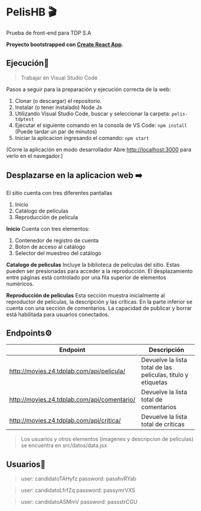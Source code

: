 # PelisHB 🎬 
Prueba de front-end para TDP S.A 

**Proyecto bootstrapped con [Create React App](https://github.com/facebook/create-react-app).**

## Ejecución🔧 
> Trabajar en Visual Studio Code

Pasos a seguir para la preparación y ejecución correcta de la web:
1. Clonar (o descargar) el repositorio.
2. Instalar (o tener instalado) Node Js
3. Utilizando Visual Studio Code, buscar y seleccionar la carpeta: ```pelis-tdptest```
4. Ejecutar el siguiente comando en la consola de VS Code: ```npm install``` (Puede tardar un par de minutos)
6. Iniciar la aplicacion ingresando el comando: ```npm start```

(Corre la aplicación en modo desarrollador
Abre [http://localhost:3000](http://localhost:3000) para verlo en el navegador.)

## Desplazarse en la aplicacion web ➡️ 
El sitio cuenta con tres diferentes pantallas
1. Inicio
2. Catálogo de películas
3. Reproducción de película

**Inicio**
Cuenta con tres elementos:
1. Contenedor de registro de cuenta
2. Boton de acceso al catálogo
3. Selector del muestreo del catálogo 

**Catalogo de peliculas**
Incluye la biblioteca de peliculas del sitio. Estas pueden ser presionadas para acceder a la reproducción.
El desplazamiento entre páginas está controlado por una fila superior de elementos numéricos.

**Reproducción de peliculas**
Esta sección muestra inicialmente al reproductor de películas, la descripción y las críticas. En la parte inferior se cuenta con una sección de comentarios. La capacidad de publicar y borrar está habilitada para usuarios conectados.

## Endpoints⚙️ 

| Endpoint                                                          | Descripción |
|---------------------------------------------------------------------|-------------|
| http://movies.z4.tdplab.com/api/pelicula/                                      | Devuelve la lista total de las peliculas, título y etiquetas |
| http://movies.z4.tdplab.com/api/comentario/                                      | Devuelve la lista total de comentarios |
| http://movies.z4.tdplab.com/api/critica/                                      | Devuelve la lista total de críticas |

>Los usuarios y otros elementos (imagenes y descripcion de peliculas) se encuentra en src/datos/data.jsx

## Usuarios👥
> user: candidatoTAHyfz
> password: passhvRYab

> user: candidatoLfrfZq
> password: passymrVXS

> user: candidatoASMmV
> password: passstrCGU

